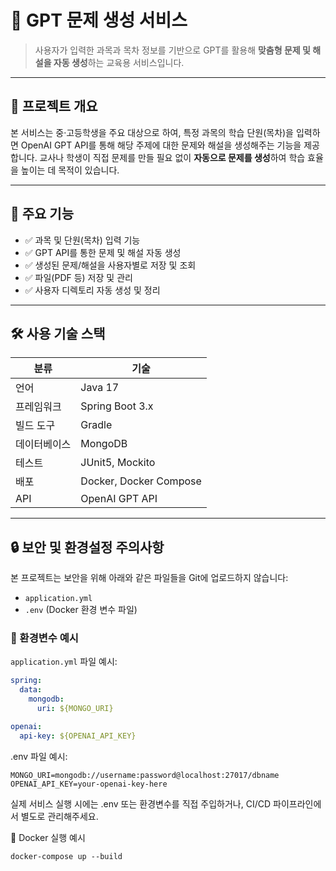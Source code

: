 # 🧠 GPT 문제 생성 서비스

> 사용자가 입력한 과목과 목차 정보를 기반으로 GPT를 활용해 **맞춤형 문제 및 해설을 자동 생성**하는 교육용 서비스입니다.

---

## 📌 프로젝트 개요

본 서비스는 중·고등학생을 주요 대상으로 하여, 특정 과목의 학습 단원(목차)을 입력하면 OpenAI GPT API를 통해 해당 주제에 대한 문제와 해설을 생성해주는 기능을 제공합니다. 교사나 학생이 직접 문제를 만들 필요 없이 **자동으로 문제를 생성**하여 학습 효율을 높이는 데 목적이 있습니다.

---

## 🚀 주요 기능

- ✅ 과목 및 단원(목차) 입력 기능
- ✅ GPT API를 통한 문제 및 해설 자동 생성
- ✅ 생성된 문제/해설을 사용자별로 저장 및 조회
- ✅ 파일(PDF 등) 저장 및 관리
- ✅ 사용자 디렉토리 자동 생성 및 정리

---

## 🛠️ 사용 기술 스택

| 분류       | 기술                                |
|------------|-------------------------------------|
| 언어       | Java 17                             |
| 프레임워크 | Spring Boot 3.x                     |
| 빌드 도구  | Gradle                              |
| 데이터베이스 | MongoDB                            |
| 테스트     | JUnit5, Mockito                     |
| 배포       | Docker, Docker Compose              |
| API        | OpenAI GPT API                      |

---

## 🔒 보안 및 환경설정 주의사항

본 프로젝트는 보안을 위해 아래와 같은 파일들을 Git에 업로드하지 않습니다:

- `application.yml`
- `.env` (Docker 환경 변수 파일)

### 🔐 환경변수 예시

`application.yml` 파일 예시:
```yaml
spring:
  data:
    mongodb:
      uri: ${MONGO_URI}

openai:
  api-key: ${OPENAI_API_KEY}
```
.env 파일 예시:
```text
MONGO_URI=mongodb://username:password@localhost:27017/dbname
OPENAI_API_KEY=your-openai-key-here
```
실제 서비스 실행 시에는 .env 또는 환경변수를 직접 주입하거나, CI/CD 파이프라인에서 별도로 관리해주세요.

🐳 Docker 실행 예시
```
docker-compose up --build
```

